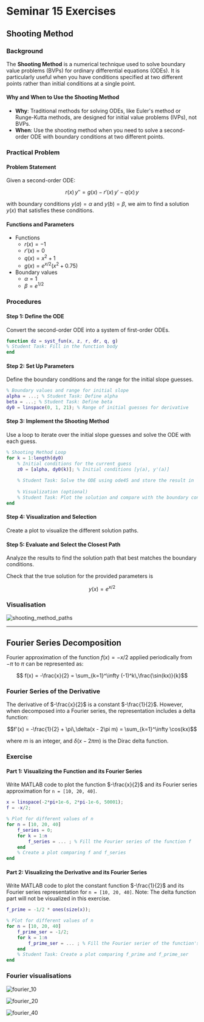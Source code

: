 # Seminar 15 Exercises

## Shooting Method

### Background

The **Shooting Method** is a numerical technique used to solve boundary value problems (BVPs) for ordinary differential equations (ODEs). It is particularly useful when you have conditions specified at two different points rather than initial conditions at a single point.

#### Why and When to Use the Shooting Method

- **Why**: Traditional methods for solving ODEs, like Euler's method or Runge-Kutta methods, are designed for initial value problems (IVPs), not BVPs.
- **When**: Use the shooting method when you need to solve a second-order ODE with boundary conditions at two different points.

### Practical Problem

#### Problem Statement

Given a second-order ODE:

$$r(x)\,y'' = g(x) - r'(x)\,y' - q(x)\,y$$

with boundary conditions $y(a) = \alpha$ and $y(b) = \beta$, we aim to find a solution $y(x)$ that satisfies these conditions.

#### Functions and Parameters

- Functions
  - $r(x) = -1$
  - $r'(x) = 0$
  - $q(x) = x^2 + 1$
  - $g(x) = e^{x/2}(x^2 + 0.75)$
- Boundary values
  - $\alpha = 1$
  - $\beta = e^{1/2}$

### Procedures

#### Step 1: Define the ODE

Convert the second-order ODE into a system of first-order ODEs.

```matlab
function dz = syst_fun(x, z, r, dr, q, g)
% Student Task: Fill in the function body
end
```

#### Step 2: Set Up Parameters

Define the boundary conditions and the range for the initial slope guesses.

```matlab
% Boundary values and range for initial slope
alpha = ...; % Student Task: Define alpha
beta = ...; % Student Task: Define beta
dy0 = linspace(0, 1, 21); % Range of initial guesses for derivative
```

#### Step 3: Implement the Shooting Method

Use a loop to iterate over the initial slope guesses and solve the ODE with each guess.

```matlab
% Shooting Method Loop
for k = 1:length(dy0)
    % Initial conditions for the current guess
    z0 = [alpha, dy0(k)]; % Initial conditions [y(a), y'(a)]
    
    % Student Task: Solve the ODE using ode45 and store the result in `Y`
    
    % Visualization (optional)
    % Student Task: Plot the solution and compare with the boundary condition at b
end
```

#### Step 4: Visualization and Selection

Create a plot to visualize the different solution paths.

#### Step 5: Evaluate and Select the Closest Path

Analyze the results to find the solution path that best matches the boundary conditions.

Check that the true solution for the provided parameters is

$$y(x) = e^{x/2}$$

### Visualisation

![shooting_method_paths](shooting_method.png)

---

## Fourier Series Decomposition

Fourier approximation of the function $f(x) = -x/2$ applied periodically from $-\pi$ to $\pi$ can be represented as:

$$ f(x) = -\frac{x}{2} = \sum_{k=1}^\infty (-1)^k\,\frac{\sin(kx)}{k}$$

### Fourier Series of the Derivative

The derivative of $-\frac{x}{2}$ is a constant $-\frac{1}{2}$​. However, when decomposed into a Fourier series, the representation includes a delta function:

$$f'(x) = -\frac{1}{2} + \pi\,\delta(x - 2\pi m) = \sum_{k=1}^\infty \cos(kx)$$

where $m$ is an integer, and $\delta(x - 2\pi m)$ is the Dirac delta function.

### Exercise

#### Part 1: Visualizing the Function and its Fourier Series

Write MATLAB code to plot the function $-\frac{x}{2}$ and its Fourier series approximation for `n = [10, 20, 40]`.

```matlab
x = linspace(-2*pi+1e-6, 2*pi-1e-6, 50001);
f = -x/2;

% Plot for different values of n
for n = [10, 20, 40]
    f_series = 0;
    for k = 1:n
        f_series = ... ; % Fill the Fourier series of the function f
    end
    % Create a plot comparing f and f_series
end
```

#### Part 2: Visualizing the Derivative and its Fourier Series

Write MATLAB code to plot the constant function $-\frac{1}{2}$ and its Fourier series representation for `n = [10, 20, 40]`. Note: The delta function part will not be visualized in this exercise.

```matlab
f_prime = -1/2 * ones(size(x));

% Plot for different values of n
for n = [10, 20, 40]
    f_prime_ser = -1/2;
    for k = 1:n
        f_prime_ser = ... ; % Fill the Fourier serier of the function's f derivative. Disregard the delta function terms.
    end
    % Student Task: Create a plot comparing f_prime and f_prime_ser
end
```

### Fourier visualisations

![fourier_10](fourier_n10.png)

![fourier_20](fourier_n20.png)

![fourier_40](fourier_n40.png)
